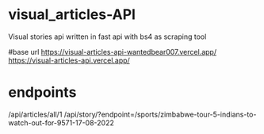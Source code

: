 # visual_articles-API
Visual stories api written in fast api with bs4 as scraping tool

#base url
https://visual-articles-api-wantedbear007.vercel.app/
https://visual-articles-api.vercel.app/

# endpoints
/api/articles/all/1
/api/story/?endpoint=/sports/zimbabwe-tour-5-indians-to-watch-out-for-9571-17-08-2022
